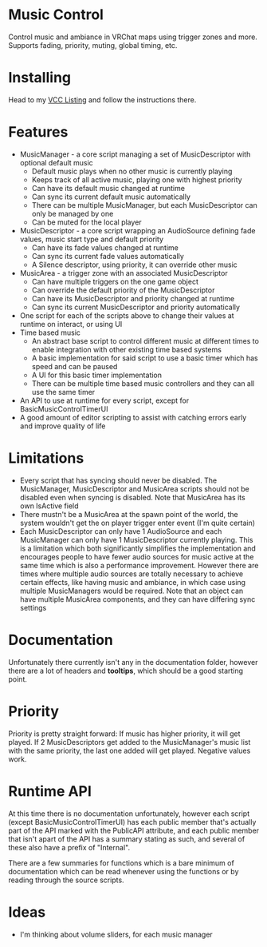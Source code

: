 
# Music Control

Control music and ambiance in VRChat maps using trigger zones and more. Supports fading, priority, muting, global timing, etc.

# Installing

Head to my [VCC Listing](https://jansharp.github.io/vrc/vcclisting.xhtml) and follow the instructions there.

# Features

- MusicManager - a core script managing a set of MusicDescriptor with optional default music
  - Default music plays when no other music is currently playing
  - Keeps track of all active music, playing one with highest priority
  - Can have its default music changed at runtime
  - Can sync its current default music automatically
  - There can be multiple MusicManager, but each MusicDescriptor can only be managed by one
  - Can be muted for the local player
- MusicDescriptor - a core script wrapping an AudioSource defining fade values, music start type and default priority
  - Can have its fade values changed at runtime
  - Can sync its current fade values automatically
  - A Silence descriptor, using priority, it can override other music
- MusicArea - a trigger zone with an associated MusicDescriptor
  - Can have multiple triggers on the one game object
  - Can override the default priority of the MusicDescriptor
  - Can have its MusicDescriptor and priority changed at runtime
  - Can sync its current MusicDescriptor and priority automatically
- One script for each of the scripts above to change their values at runtime on interact, or using UI
- Time based music
  - An abstract base script to control different music at different times to enable integration with other existing time based systems
  - A basic implementation for said script to use a basic timer which has speed and can be paused
  - A UI for this basic timer implementation
  - There can be multiple time based music controllers and they can all use the same timer
- An API to use at runtime for every script, except for BasicMusicControlTimerUI
- A good amount of editor scripting to assist with catching errors early and improve quality of life

# Limitations

- Every script that has syncing should never be disabled. The MusicManager, MusicDescriptor and MusicArea scripts should not be disabled even when syncing is disabled. Note that MusicArea has its own IsActive field
- There mustn't be a MusicArea at the spawn point of the world, the system wouldn't get the on player trigger enter event (I'm quite certain)
- Each MusicDescriptor can only have 1 AudioSource and each MusicManager can only have 1 MusicDescriptor currently playing. This is a limitation which both significantly simplifies the implementation and encourages people to have fewer audio sources for music active at the same time which is also a performance improvement. However there are times where multiple audio sources are totally necessary to achieve certain effects, like having music and ambiance, in which case using multiple MusicManagers would be required. Note that an object can have multiple MusicArea components, and they can have differing sync settings

# Documentation

Unfortunately there currently isn't any in the documentation folder, however there are a lot of headers and **tooltips**, which should be a good starting point.

# Priority

Priority is pretty straight forward: If music has higher priority, it will get played. If 2 MusicDescriptors get added to the MusicManager's music list with the same priority, the last one added will get played. Negative values work.

# Runtime API

At this time there is no documentation unfortunately, however each script (except BasicMusicControlTimerUI) has each public member that's actually part of the API marked with the PublicAPI attribute, and each public member that isn't apart of the API has a summary stating as such, and several of these also have a prefix of "Internal".

There are a few summaries for functions which is a bare minimum of documentation which can be read whenever using the functions or by reading through the source scripts.

# Ideas

- I'm thinking about volume sliders, for each music manager
